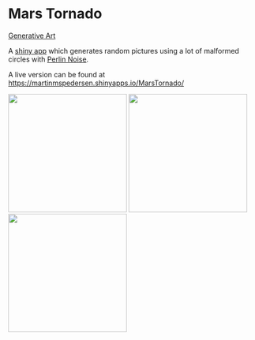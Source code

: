 # Mars Tornado
[Generative Art](https://en.wikipedia.org/wiki/Generative_art) 

A [shiny app](https://shiny.rstudio.com/) which generates random pictures using a lot of malformed circles with [Perlin Noise](https://en.wikipedia.org/wiki/Perlin_noise).

A live version can be found at https://martinmspedersen.shinyapps.io/MarsTornado/

<p float="left">
  <img src="https://github.com/MartinMSPedersen/MarsTornado/blob/master/pics/marstornado-MjEzMTU6Njo2Ojg6.png" width="240" height="240" />
  <img src="https://github.com/MartinMSPedersen/MarsTornado/blob/master/pics/marstornado-MzM0NzI6MTA5OjEwOTowOg==.png" width="240" height="240" />
  <img src="https://github.com/MartinMSPedersen/MarsTornado/blob/master/pics/marstornado-MzM2MzY6MTE1OjExNToxOg==.png" width="240" height="240" />
</p>
